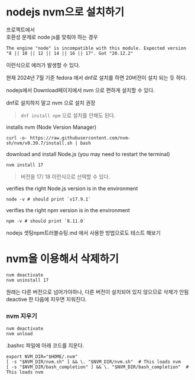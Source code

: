 # nodejs nvm으로 설치하기
프로젝트에서  
호환성 문제로 node js를 맞춰야 하는 경우  
```
The engine "node" is incompatible with this module. Expected version "8 || 10 || 12 || 14 || 16 || 17". Got "20.12.2"
```

이런식으로 에러가 발생할 수 있다. 

현재 2024년 7월 기준 fedora 에서 dnf로 설치를 하면 20버전이 설치 되는 듯 하다.

nodejs에서 Download페이지에서 nvm 으로 편하게 설치할 수 있다.

dnf로 설치하지 말고 nvm 으로 설치 권장
> `dnf install npm` 으로 설치를 안해도 된다.


installs nvm (Node Version Manager)
```
curl -o- https://raw.githubusercontent.com/nvm-sh/nvm/v0.39.7/install.sh | bash
```

download and install Node.js (you may need to restart the terminal)
```
nvm install 17
```
> 버전을 17/ 18 이런식으로 선택할 수 있다.

verifies the right Node.js version is in the environment
```
node -v # should print `v17.9.1`
```

verifies the right npm version is in the environment
```
npm -v # should print `8.11.0`
```

nodejs 셋팅npm트러블슈팅.md 에서 사용한 방법으로도 테스트 해보기 


# nvm을 이용해서 삭제하기 
```
nvm deactivate
nvm uninstall 17
```
원래는 다른 버전으로 넘어가야하나, 다른 버전이 설치되어 있지 않으므로 삭제가 안됨   
deactive 한 다음에 지우면 지워진다.

### nvm 지우기
```
nvm deactivate
nvm unload
```
.bashrc 파일에 아래 코드를 지운다.
```
export NVM_DIR="$HOME/.nvm"
[ -s "$NVM_DIR/nvm.sh" ] && \. "$NVM_DIR/nvm.sh"  # This loads nvm
[ -s "$NVM_DIR/bash_completion" ] && \. "$NVM_DIR/bash_completion"  # This loads nvm
```
